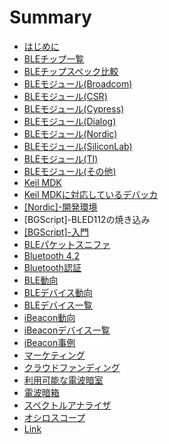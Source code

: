 # Summary

* [はじめに](README.md)
* [BLEチップ一覧](chip/chiplist.md)
* [BLEチップスペック比較](chip/chipspec.md)
* [BLEモジュール(Broadcom)](module/modulebroadcom.md)
* [BLEモジュール(CSR)](module/modulecsr.md)
* [BLEモジュール(Cypress)](module/modulecypress.md)
* [BLEモジュール(Dialog)](module/moduledialog.md)
* [BLEモジュール(Nordic)](module/modulenordic.md)
* [BLEモジュール(SiliconLab)](module/modulesiliconlab.md)
* [BLEモジュール(TI)](module/moduleti.md)
* [BLEモジュール(その他)](module/moduleetc.md)
* [Keil MDK](keil/uv5.md)
* [Keil MDKに対応しているデバッカ](keil/debugger.md)
* [[Nordic]-開発環境](nordic.md)
* [BGScript]-BLED112の焼き込み
* [[BGScript]-入門](bgscript/gettingstarted.md)
* [BLEパケットスニファ](packet.md)
* [Bluetooth 4.2](bl42.md)
* [Bluetooth認証](bleregist.md)
* [BLE動向](trend.md)
* [BLEデバイス動向](gadget.md)
* [BLEデバイス一覧](gadgetdevice.md)
* [iBeacon動向](trendbeacon.md)
* [iBeaconデバイス一覧](ibeadondevice.md)
* [iBeacon事例](ibreacontest.md)
* [マーケティング](marketing.md)
* [クラウドファンディング](funding.md)
* [利用可能な電波暗室](shieldroom.md)
* [電波暗箱](shieldbox.md)
* [スペクトルアナライザ](analyzer.md)
* [オシロスコープ](osylo.md)
* [Link](link.md)

